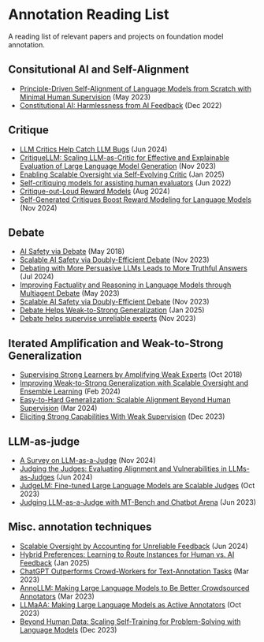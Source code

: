 # Annotation Reading List
A reading list of relevant papers and projects on foundation model annotation.


## Consitutional AI and Self-Alignment
- [Principle-Driven Self-Alignment of Language Models from Scratch with Minimal Human Supervision](https://arxiv.org/abs/2305.03047) (May 2023)
- [Constitutional AI: Harmlessness from AI Feedback](https://arxiv.org/abs/2212.08073) (Dec 2022)

## Critique
- [LLM Critics Help Catch LLM Bugs](https://arxiv.org/abs/2407.00215) (Jun 2024)
- [CritiqueLLM: Scaling LLM-as-Critic for Effective and Explainable Evaluation of Large Language Model Generation](https://arxiv.org/abs/2311.18702) (Nov 2023)
- [Enabling Scalable Oversight via Self-Evolving Critic](https://arxiv.org/abs/2501.05727) (Jan 2025)
- [Self-critiquing models for assisting human evaluators](https://arxiv.org/abs/2206.05802) (Jun 2022)
- [Critique-out-Loud Reward Models](https://arxiv.org/abs/2408.11791) (Aug 2024)
- [Self-Generated Critiques Boost Reward Modeling for Language Models](https://arxiv.org/abs/2411.16646) (Nov 2024)

## Debate
- [AI Safety via Debate](https://arxiv.org/abs/1805.00899) (May 2018)
- [Scalable AI Safety via Doubly-Efficient Debate](https://arxiv.org/abs/2311.14125) (Nov 2023)
- [Debating with More Persuasive LLMs Leads to More Truthful Answers](https://arxiv.org/abs/2402.06782) (Jul 2024)
- [Improving Factuality and Reasoning in Language Models through Multiagent Debate](https://arxiv.org/abs/2305.14325) (May 2023)
- [Scalable AI Safety via Doubly-Efficient Debate](https://arxiv.org/abs/2311.14125) (Nov 2023)
- [Debate Helps Weak-to-Strong Generalization](https://arxiv.org/abs/2501.13124) (Jan 2025)
- [Debate helps supervise unreliable experts](https://arxiv.org/pdf/2311.08702) (Nov 2023)

## Iterated Amplification and Weak-to-Strong Generalization
- [Supervising Strong Learners by Amplifying Weak Experts](https://arxiv.org/abs/1810.08575) (Oct 2018)
- [Improving Weak-to-Strong Generalization with Scalable Oversight and Ensemble Learning](https://arxiv.org/abs/2402.00667) (Feb 2024)
- [Easy-to-Hard Generalization: Scalable Alignment Beyond Human Supervision](https://arxiv.org/abs/2403.09472) (Mar 2024)
- [Eliciting Strong Capabilities With Weak Supervision](https://arxiv.org/abs/2312.09390) (Dec 2023)

## LLM-as-judge
- [A Survey on LLM-as-a-Judge](https://arxiv.org/abs/2411.15594) (Nov 2024)
- [Judging the Judges: Evaluating Alignment and Vulnerabilities in LLMs-as-Judges](https://arxiv.org/abs/2406.12624) (Jun 2024)
- [JudgeLM: Fine-tuned Large Language Models are Scalable Judges](https://arxiv.org/abs/2310.17631) (Oct 2023)
- [Judging LLM-as-a-Judge with MT-Bench and Chatbot Arena](https://arxiv.org/abs/2306.05685) (Jun 2023)

## Misc. annotation techniques
- [Scalable Oversight by Accounting for Unreliable Feedback](https://openreview.net/forum?id=Noy5wbyiCS) (Jun 2024)
- [Hybrid Preferences: Learning to Route Instances for Human vs. AI Feedback](https://arxiv.org/abs/2410.19133) (Jan 2025)
- [ChatGPT Outperforms Crowd-Workers for Text-Annotation Tasks](https://arxiv.org/abs/2303.15056) (Mar 2023)
- [AnnoLLM: Making Large Language Models to Be Better Crowdsourced Annotators](https://arxiv.org/abs/2303.16854) (Mar 2023)
- [LLMaAA: Making Large Language Models as Active Annotators](https://arxiv.org/abs/2310.19596) (Oct 2023)
- [Beyond Human Data: Scaling Self-Training for Problem-Solving with Language Models](https://arxiv.org/abs/2312.06585 ) (Dec 2023)
  
